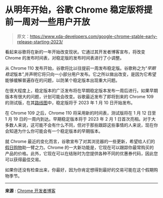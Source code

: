 # 从明年开始，谷歌 Chrome 稳定版将提前一周对一些用户开放

> 原文：<https://www.xda-developers.com/google-chrome-stable-early-release-starting-2023/>

看起来谷歌将在新的一年开始改变现状。它通过其开发者博客宣布，将改变 Chrome 的发布时间表，对稳定版的发布时间表进行了小调整。

从 Chrome 110 发布开始，谷歌将比以往提前一周发布稳定版。谷歌称之为“*早期稳定*版本”,并声明它将只向一小部分用户发布。它之所以做出改变，是因为它希望能够缓解普遍存在的问题，以防某个稳定版本出现重大问题。

在很大程度上，稳定版本的广泛发布将在早期稳定版本发布一周后进行。如果早期版本有很大的问题，计划可能会改变。谷歌最近发布了即将到来的 Chrome 109 的测试版，在其[路线图](https://chromestatus.com/roadmap)中，稳定版将于 2023 年 1 月 10 日开始发布。

在 Chrome 109 之后，Chrome 110 将采用新的时间表，测试版将在 1 月 12 日至 1 月 19 日的一周内到达。早期稳定版本将于 2023 年 2 月 1 日首次亮相。对于大多数人来说，这可能不会有什么不同，但对于那些跟踪这些事情的人来说，现在你会知道为什么你可能会有一个稳定版本的早期版本。

就 Chrome 最近的变化而言，谷歌宣布了对其浏览器的一些更新，希望给人们的[假日购物](https://www.xda-developers.com/google-chrome-shopping-features-price-tracking/)助一臂之力。Chrome 的一大新功能是，它现在可以跟踪你最常购买的产品的价格。此外，它现在可以在结账时为您提供各种不同的优惠券代码，因此您可以获得最佳交易。

如果你还没有检查出来，你最好，因为你肯定想得到最好的交易可能在这个假期购物季节。

* * *

**来源** : [Chrome 开发者博客](https://developer.chrome.com/blog/early-stable/)